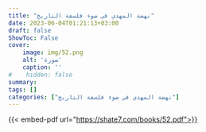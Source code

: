 ```yaml
---
title: "نهضة المهدي في ضوء فلسفة التاريخ"
date: 2023-06-04T01:21:13+03:00
draft: false
ShowToc: False
cover:
    image: img/52.png
    alt: 'صورة'
    caption: ''
#    hidden: false
summary: 
tags: []
categories: ["نهضة المهدي في ضوء فلسفة التاريخ"]
---
```

{{< embed-pdf url="https://shate7.com/books/52.pdf">}}


